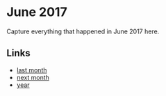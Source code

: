 # June 2017

Capture everything that happened in June 2017 here.

## Links
- [last month](calendar/months/2017-05.md)
- [next month](calendar/months/2017-07.md)
- [year](calendar/years/2017.md)